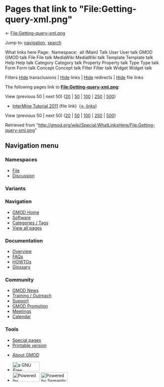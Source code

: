 <div id="mw-page-base" class="noprint">

</div>

<div id="mw-head-base" class="noprint">

</div>

<div id="content" class="mw-body" role="main">

<span id="top"></span>

<div id="mw-js-message" style="display:none;">

</div>



# <span dir="auto">Pages that link to "File:Getting-query-xml.png"</span>

<div id="bodyContent">

<div id="contentSub">

←
[File:Getting-query-xml.png](/wiki/File:Getting-query-xml.png "File:Getting-query-xml.png")

</div>

<div id="jump-to-nav" class="mw-jump">

Jump to: [navigation](#mw-navigation), [search](#p-search)

</div>

<div id="mw-content-text">

What links here Page:  Namespace:  all (Main) Talk User User talk GMOD
GMOD talk File File talk MediaWiki MediaWiki talk Template Template talk
Help Help talk Category Category talk Property Property talk Type Type
talk Form Form talk Concept Concept talk Filter Filter talk Widget
Widget talk

Filters
[Hide](/mediawiki/index.php?title=Special:WhatLinksHere/File:Getting-query-xml.png&hidetrans=1 "Special:WhatLinksHere/File:Getting-query-xml.png")
transclusions \|
[Hide](/mediawiki/index.php?title=Special:WhatLinksHere/File:Getting-query-xml.png&hidelinks=1 "Special:WhatLinksHere/File:Getting-query-xml.png")
links \|
[Hide](/mediawiki/index.php?title=Special:WhatLinksHere/File:Getting-query-xml.png&hideredirs=1 "Special:WhatLinksHere/File:Getting-query-xml.png")
redirects \|
[Hide](/mediawiki/index.php?title=Special:WhatLinksHere/File:Getting-query-xml.png&hideimages=1 "Special:WhatLinksHere/File:Getting-query-xml.png")
file links

The following pages link to
**[File:Getting-query-xml.png](/wiki/File:Getting-query-xml.png "File:Getting-query-xml.png")**:

View (previous 50 \| next 50)
([20](/mediawiki/index.php?title=Special:WhatLinksHere/File:Getting-query-xml.png&limit=20 "Special:WhatLinksHere/File:Getting-query-xml.png")
\|
[50](/mediawiki/index.php?title=Special:WhatLinksHere/File:Getting-query-xml.png&limit=50 "Special:WhatLinksHere/File:Getting-query-xml.png")
\|
[100](/mediawiki/index.php?title=Special:WhatLinksHere/File:Getting-query-xml.png&limit=100 "Special:WhatLinksHere/File:Getting-query-xml.png")
\|
[250](/mediawiki/index.php?title=Special:WhatLinksHere/File:Getting-query-xml.png&limit=250 "Special:WhatLinksHere/File:Getting-query-xml.png")
\|
[500](/mediawiki/index.php?title=Special:WhatLinksHere/File:Getting-query-xml.png&limit=500 "Special:WhatLinksHere/File:Getting-query-xml.png"))

- [InterMine Tutorial
  2011](/wiki/InterMine_Tutorial_2011 "InterMine Tutorial 2011") (file
  link) ‎ <span class="mw-whatlinkshere-tools">([←
  links](/mediawiki/index.php?title=Special:WhatLinksHere&target=InterMine+Tutorial+2011 "Special:WhatLinksHere"))</span>

View (previous 50 \| next 50)
([20](/mediawiki/index.php?title=Special:WhatLinksHere/File:Getting-query-xml.png&limit=20 "Special:WhatLinksHere/File:Getting-query-xml.png")
\|
[50](/mediawiki/index.php?title=Special:WhatLinksHere/File:Getting-query-xml.png&limit=50 "Special:WhatLinksHere/File:Getting-query-xml.png")
\|
[100](/mediawiki/index.php?title=Special:WhatLinksHere/File:Getting-query-xml.png&limit=100 "Special:WhatLinksHere/File:Getting-query-xml.png")
\|
[250](/mediawiki/index.php?title=Special:WhatLinksHere/File:Getting-query-xml.png&limit=250 "Special:WhatLinksHere/File:Getting-query-xml.png")
\|
[500](/mediawiki/index.php?title=Special:WhatLinksHere/File:Getting-query-xml.png&limit=500 "Special:WhatLinksHere/File:Getting-query-xml.png"))

</div>

<div class="printfooter">

Retrieved from
"<http://gmod.org/wiki/Special:WhatLinksHere/File:Getting-query-xml.png>"

</div>

<div id="catlinks" class="catlinks catlinks-allhidden">

</div>

<div class="visualClear">

</div>

</div>

</div>

<div id="mw-navigation">

## Navigation menu

<div id="mw-head">



<div id="left-navigation">

<div id="p-namespaces" class="vectorTabs" role="navigation"
aria-labelledby="p-namespaces-label">

### Namespaces

- <span id="ca-nstab-image"><a href="/wiki/File:Getting-query-xml.png" accesskey="c"
  title="View the file page [c]">File</a></span>
- <span id="ca-talk"><a
  href="/mediawiki/index.php?title=File_talk:Getting-query-xml.png&amp;action=edit&amp;redlink=1"
  accesskey="t"
  title="Discussion about the content page [t]">Discussion</a></span>

</div>

<div id="p-variants" class="vectorMenu emptyPortlet" role="navigation"
aria-labelledby="p-variants-label">

### 

### Variants[](#)

<div class="menu">

</div>

</div>

</div>

<div id="right-navigation">





</div>



</div>

</div>

</div>

<div id="mw-panel">

<div id="p-logo" role="banner">

<a href="/wiki/Main_Page"
style="background-image: url(http://gmod.org/images/GMOD-cogs.png);"
title="Visit the main page"></a>

</div>

<div id="p-Navigation" class="portal" role="navigation"
aria-labelledby="p-Navigation-label">

### Navigation

<div class="body">

- <span id="n-GMOD-Home">[GMOD Home](/wiki/Main_Page)</span>
- <span id="n-Software">[Software](/wiki/GMOD_Components)</span>
- <span id="n-Categories-.2F-Tags">[Categories /
  Tags](/wiki/Categories)</span>
- <span id="n-View-all-pages">[View all
  pages](/wiki/Special:AllPages)</span>

</div>

</div>

<div id="p-Documentation" class="portal" role="navigation"
aria-labelledby="p-Documentation-label">

### Documentation

<div class="body">

- <span id="n-Overview">[Overview](/wiki/Overview)</span>
- <span id="n-FAQs">[FAQs](/wiki/Category:FAQ)</span>
- <span id="n-HOWTOs">[HOWTOs](/wiki/Category:HOWTO)</span>
- <span id="n-Glossary">[Glossary](/wiki/Glossary)</span>

</div>

</div>

<div id="p-Community" class="portal" role="navigation"
aria-labelledby="p-Community-label">

### Community

<div class="body">

- <span id="n-GMOD-News">[GMOD News](/wiki/GMOD_News)</span>
- <span id="n-Training-.2F-Outreach">[Training /
  Outreach](/wiki/Training_and_Outreach)</span>
- <span id="n-Support">[Support](/wiki/Support)</span>
- <span id="n-GMOD-Promotion">[GMOD
  Promotion](/wiki/GMOD_Promotion)</span>
- <span id="n-Meetings">[Meetings](/wiki/Meetings)</span>
- <span id="n-Calendar">[Calendar](/wiki/Calendar)</span>

</div>

</div>

<div id="p-tb" class="portal" role="navigation"
aria-labelledby="p-tb-label">

### Tools

<div class="body">

- <span id="t-specialpages"><a href="/wiki/Special:SpecialPages" accesskey="q"
  title="A list of all special pages [q]">Special pages</a></span>
- <span id="t-print"><a
  href="/mediawiki/index.php?title=Special:WhatLinksHere/File:Getting-query-xml.png&amp;printable=yes"
  rel="alternate" accesskey="p"
  title="Printable version of this page [p]">Printable version</a></span>

</div>

</div>

</div>

</div>

<div id="footer" role="contentinfo">

- <span id="footer-places-about">[About
  GMOD](/wiki/GMOD:About "GMOD:About")</span>

<!-- -->

- <span id="footer-copyrightico">[<img src="http://www.gnu.org/graphics/gfdl-logo-small.png" width="88"
  height="31" alt="a GNU Free Documentation License" />](http://www.gnu.org/licenses/fdl-1.3.html)</span>
- <span id="footer-poweredbyico">[<img src="/mediawiki/skins/common/images/poweredby_mediawiki_88x31.png"
  width="88" height="31" alt="Powered by MediaWiki" />](//www.mediawiki.org/)
  [<img
  src="/mediawiki/extensions/SemanticMediaWiki/includes/../resources/images/smw_button.png"
  width="88" height="31" alt="Powered by Semantic MediaWiki" />](https://www.semantic-mediawiki.org/wiki/Semantic_MediaWiki)</span>

<div style="clear:both">

</div>

</div>
